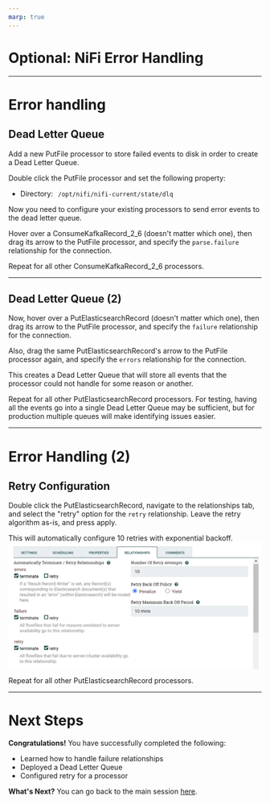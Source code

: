 ```yaml
---
marp: true
---
```

<!-- paginate: true -->

<style>
blockquote {
    font-size: 60%;
    margin-top: auto;
}
</style>

<style>
img[alt~="center"] {
  display: block;
  margin: 0 auto;
}
</style>

# Optional: NiFi Error Handling

---

# Error handling

## Dead Letter Queue

Add a new PutFile processor to store failed events to disk in order to create a Dead Letter Queue.

Double click the PutFile processor and set the following property:
- <span style="float: left; padding-right: 10px">Directory:</span> <span style="float: left">`/opt/nifi/nifi-current/state/dlq`</span>

Now you need to configure your existing processors to send error events to the dead letter queue.

Hover over a ConsumeKafkaRecord_2_6 (doesn't matter which one), then drag its arrow to the PutFile processor, and specify the `parse.failure` relationship for the connection.

Repeat for all other ConsumeKafkaRecord_2_6 processors.

---

## Dead Letter Queue (2)

Now, hover over a PutElasticsearchRecord (doesn't matter which one), then drag its arrow to the PutFile processor, and specify the `failure` relationship for the connection.

Also, drag the same PutElasticsearchRecord's arrow to the PutFile processor again, and specify the `errors` relationship for the connection.

This creates a Dead Letter Queue that will store all events that the processor could not handle for some reason or another.

Repeat for all other PutElasticsearchRecord processors. For testing, having all the events go into a single Dead Letter Queue may be sufficient, but for production multiple queues will make identifying issues easier.

---

# Error Handling (2)

## Retry Configuration

Double click the PutElasticsearchRecord, navigate to the relationships tab, and select the "retry" option for the `retry` relationship. Leave the retry algorithm as-is, and press apply.

This will automatically configure 10 retries with exponential backoff.
![height:250px center](images/nifi-retry.png)

Repeat for all other PutElasticsearchRecord processors.

---

# Next Steps

**Congratulations!**
You have successfully completed the following:
- Learned how to handle failure relationships
- Deployed a Dead Letter Queue
- Configured retry for a processor

**What's Next?**
You can go back to the main session [here](https://hautonjt.github.io/pipeline2.pdf#page=24).